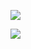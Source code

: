 ![](file://C:\Personal\Documents\IkMarkdown\.assets\314.md491661.3767257.png)

![](file://C:\Personal\Documents\IkMarkdown\.assets\314.md491688.3491751.png)
